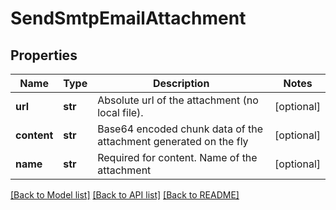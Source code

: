 # SendSmtpEmailAttachment

## Properties
Name | Type | Description | Notes
------------ | ------------- | ------------- | -------------
**url** | **str** | Absolute url of the attachment (no local file). | [optional] 
**content** | **str** | Base64 encoded chunk data of the attachment generated on the fly | [optional] 
**name** | **str** | Required for content. Name of the attachment | [optional] 

[[Back to Model list]](../README.md#documentation-for-models) [[Back to API list]](../README.md#documentation-for-api-endpoints) [[Back to README]](../README.md)


